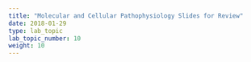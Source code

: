 ```yaml
---
title: "Molecular and Cellular Pathophysiology Slides for Review"
date: 2018-01-29
type: lab_topic
lab_topic_number: 10
weight: 10
---
```

